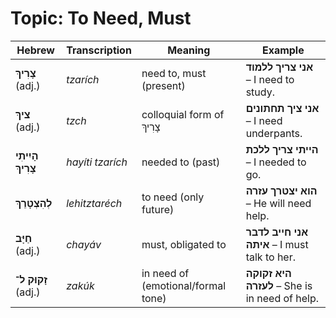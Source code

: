 # Topic: To Need, Must

| **Hebrew**             | **Transcription** |  **Meaning**       | **Example** |
| -------------------- | ----------------- | ------------ | --------------------- |
| **צָרִיךְ** (adj.)   | *tzarích*      |  need to, must (present) | **אני צריך ללמוד** – I need to study.  |
| **ציךְ** (adj.)   | *tzch*      |  colloquial form of צָרִיךְ | **אני ציך תחתונים** – I need underpants.       |
| **הָיִיתִי צָרִיךְ** | *hayíti tzarích*  |  needed to (past)        | **הייתי צריך ללכת** – I needed to go.  |
| **לְהִצְטָרֵךְ**     | *lehitztaréch*    |  to need (only future)    | **הוא יצטרך עזרה** – He will need help. |
| **חַיָּב** (adj.)    | *chayáv*       | must, obligated to      | **אני חייב לדבר איתה** – I must talk to her. |
| **זָקוּק ל־** (adj.)    | *zakúk*       | in need of (emotional/formal tone) | **היא זקוקה לעזרה** – She is in need of help. |
